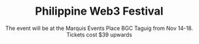 ---
title: "Philippine Web3 Festival"
banner: "/covers/web3.jpg"
# heading: "A New Science Based on Metaphysics and Dialectics"
subtitle: "The event will be at the Marquis Events Place BGC Taguig from Nov 14-18. Tickets cost $39 upwards"
linktext: "Read More"
link: "https://www.phweb3festival.com/"
# link: "/cyber/22-10-25/"

# title: "Alibaba's First Cloud Day on October 19, 2022"
# banner: "/graphics/alibaba.jpg"
# heading: "A New Science Based on Metaphysics and Dialectics"
# subtitle: "The event will be at the Grand Hyatt in Manila"
# linktext: "Read More"
# link: "https://fintechnews.ph/56830/cloud/alibaba-cloud-will-host-its-first-cloud-day-in-the-philippines-in-october/"
---
